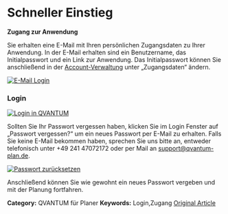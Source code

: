 # Schneller Einstieg

**Zugang zur Anwendung**

Sie erhalten eine E-Mail mit Ihren persönlichen Zugangsdaten zu Ihrer Anwendung. In der E-Mail erhalten sind ein Benutzername, das Initialpasswort und ein Link zur Anwendung. Das Initialpasswort können Sie anschließend in der [Account-Verwaltung](https://lp.qvantum-plan.de/wissensdatenbank/account-verwaltung) unter „Zugangsdaten“ ändern.


[![E-Mail Login](https://lp.qvantum-plan.de/hubfs/Imported%20images/e-mail_login-768x462.png)](https://lp.qvantum-plan.de/hubfs/Imported%20images/e-mail_login-768x462.png)


### Login


[![Login in QVANTUM](https://lp.qvantum-plan.de/hubfs/Imported%20images/login.png)](https://lp.qvantum-plan.de/hubfs/Imported%20images/login.png)


Sollten Sie Ihr Passwort vergessen haben, klicken Sie im Login Fenster auf „Passwort vergessen?“ um ein neues Passwort per E-Mail zu erhalten. Falls Sie keine E-Mail bekommen haben, sprechen Sie uns bitte an, entweder telefonisch unter +49 241 47072172 oder per Mail an [support@qvantum-plan.de](mailto:support@qvantum-plan.de).  
  



[![Passwort zurücksetzen](https://lp.qvantum-plan.de/hubfs/Imported%20images/login_passwort_zuruecksetzen-1024x405.png)](https://lp.qvantum-plan.de/hubfs/Imported%20images/login_passwort_zuruecksetzen-1024x405.png)


Anschließend können Sie wie gewohnt ein neues Passwort vergeben und mit der Planung fortfahren.   
  




**Category:** QVANTUM für Planer
**Keywords:** Login,Zugang
[Original Article](https://lp.qvantum-plan.de/wissensdatenbank/schneller-einstieg)
